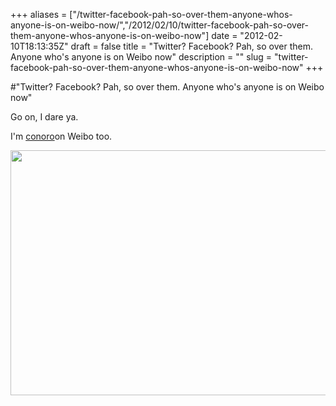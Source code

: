 +++
aliases = ["/twitter-facebook-pah-so-over-them-anyone-whos-anyone-is-on-weibo-now/","/2012/02/10/twitter-facebook-pah-so-over-them-anyone-whos-anyone-is-on-weibo-now"]
date = "2012-02-10T18:13:35Z"
draft = false
title = "Twitter? Facebook? Pah, so over them. Anyone who's anyone is on Weibo now"
description = ""
slug = "twitter-facebook-pah-so-over-them-anyone-whos-anyone-is-on-weibo-now"
+++

#"Twitter? Facebook? Pah, so over them. Anyone who's anyone is on Weibo now"

Go on, I dare ya.

I'm <a href="http://weibo.com/conoro">conoro</a>on Weibo too.

<a href="http://www.weibo.com/conoro"><img class="alignnone wp-image-575" title="weibo" src="https://d2j17b10ywb1i7.cloudfront.net/wp-content/uploads/2012/02/weibo.png" alt="" width="766" height="392" /></a>

&nbsp;